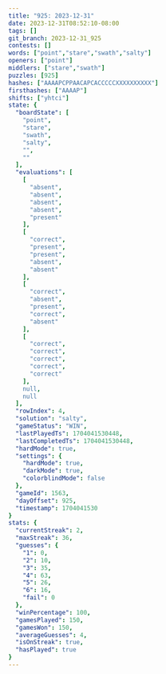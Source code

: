 ```yaml
---
title: "925: 2023-12-31"
date: 2023-12-31T08:52:10-08:00
tags: []
git_branch: 2023-12-31_925
contests: []
words: ["point","stare","swath","salty"]
openers: ["point"]
middlers: ["stare","swath"]
puzzles: [925]
hashes: ["AAAAPCPPAACAPCACCCCCXXXXXXXXXX"]
firsthashes: ["AAAAP"]
shifts: ["yhtci"]
state: {
  "boardState": [
    "point",
    "stare",
    "swath",
    "salty",
    "",
    ""
  ],
  "evaluations": [
    [
      "absent",
      "absent",
      "absent",
      "absent",
      "present"
    ],
    [
      "correct",
      "present",
      "present",
      "absent",
      "absent"
    ],
    [
      "correct",
      "absent",
      "present",
      "correct",
      "absent"
    ],
    [
      "correct",
      "correct",
      "correct",
      "correct",
      "correct"
    ],
    null,
    null
  ],
  "rowIndex": 4,
  "solution": "salty",
  "gameStatus": "WIN",
  "lastPlayedTs": 1704041530448,
  "lastCompletedTs": 1704041530448,
  "hardMode": true,
  "settings": {
    "hardMode": true,
    "darkMode": true,
    "colorblindMode": false
  },
  "gameId": 1563,
  "dayOffset": 925,
  "timestamp": 1704041530
}
stats: {
  "currentStreak": 2,
  "maxStreak": 36,
  "guesses": {
    "1": 0,
    "2": 10,
    "3": 35,
    "4": 63,
    "5": 26,
    "6": 16,
    "fail": 0
  },
  "winPercentage": 100,
  "gamesPlayed": 150,
  "gamesWon": 150,
  "averageGuesses": 4,
  "isOnStreak": true,
  "hasPlayed": true
}
---
```

<!-- more -->
